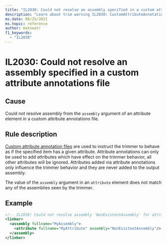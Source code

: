 ```yaml
---
title: "IL2030: Could not resolve an assembly specified in a custom attribute annotations file"
description: "Learn about trim warning IL2030: CustomAttributeAnnotationsAssembly"
ms.date: 08/25/2021
ms.topic: reference
author: mateoatr
f1_keywords:
  - "IL2030"
---
```

# IL2030: Could not resolve an assembly specified in a custom attribute annotations file

## Cause

Could not resolve assembly from the `assembly` argument of an attribute element in a
custom attribute annotations file.

## Rule description

[Custom attribute annotation files](https://github.com/mono/linker/blob/main/docs/data-formats.md#custom-attributes-annotations-format)
are used to instruct the trimmer to behave as if the specified item has a given
attribute. Attribute annotations can only be used to add attributes which have effect on
the trimmer behavior, all other attributes will be ignored. Attributes added via
attribute annotations only influence the trimmer behavior and they are never added to the
output assembly.

The value of the `assembly` argument in an `attribute` element does not match any of the
assemblies seen by the trimmer.

## Example

```xml
<!-- IL2030: Could not resolve assembly 'NonExistentAssembly' for attribute 'MyAttribute' -->
<linker>
  <assembly fullname="MyAssembly">
    <attribute fullname="MyAttribute" assembly="NonExistentAssembly"/>
  </assembly>
</linker>
```
